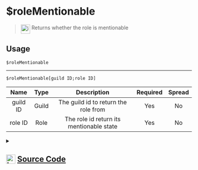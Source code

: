 # $roleMentionable
> <img align="top" src="https://upload.wikimedia.org/wikipedia/commons/thumb/e/e4/Infobox_info_icon.svg/160px-Infobox_info_icon.svg.png?20150409153300" alt="image" width="25" height="auto"> Returns whether the role is mentionable
## Usage
```
$roleMentionable
```
---
```
$roleMentionable[guild ID;role ID]
```
| Name | Type | Description | Required | Spread
| :---: | :---: | :---: | :---: | :---: |
guild ID | Guild | The guild id to return the role from | Yes | No
role ID | Role | The role id return its mentionable state | Yes | No
<details>
<summary>
    
## <img align="top" src="https://cdn4.iconfinder.com/data/icons/iconsimple-logotypes/512/github-512.png" alt="image" width="25" height="auto">  [Source Code](https://github.com/tryforge/ForgeScript-V2/blob/main/src/native/roleMentionable.ts)
    
</summary>
    
```ts
import { ArgType, NativeFunction, Return } from "../structures"

export default new NativeFunction({
    name: "$roleMentionable",
    version: "1.0.0",
    description: "Returns whether the role is mentionable",
    brackets: false,
    unwrap: true,
    args: [
        {
            name: "guild ID",
            description: "The guild id to return the role from",
            rest: false,
            type: ArgType.Guild,
            required: true,
        },
        {
            name: "role ID",
            description: "The role id return its mentionable state",
            rest: false,
            type: ArgType.Role,
            pointer: 0,
            required: true,
        },
    ],
    execute(ctx, [, role]) {
        return this.success((role ?? ctx.role)?.mentionable)
    },
})

```
    
</details>